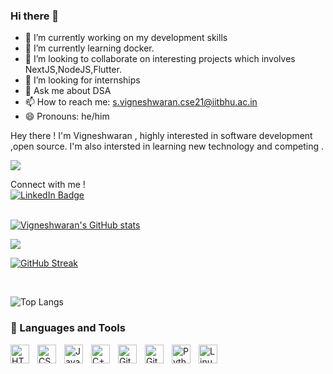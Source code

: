 ### Hi there 👋


<!-- **neshvig10/neshvig10** is a ✨ _special_ ✨ repository because its `README.md` (this file) appears on your GitHub profile. -->

<!-- Here are some ideas to get you started: -->

- 🔭 I’m currently working on my development skills
- 🌱 I’m currently learning docker.
- 👯 I’m looking to collaborate on interesting projects which involves NextJS,NodeJS,Flutter.
- 🤔 I’m looking for internships
- 💬 Ask me about DSA
- 📫 How to reach me: s.vigneshwaran.cse21@iitbhu.ac.in
- 😄 Pronouns: he/him
<!-- - ⚡ Fun fact: ... -->

Hey there ! 
I'm Vigneshwaran , highly interested in software development ,open source.
I'm also intersted in learning new technology and competing .

![](https://komarev.com/ghpvc/?username=your-github-neshvig10)
<br/>
<div id="badges">
  Connect with me ! 
  <br/>
  <a href="https://www.linkedin.com/in/vigneshwaran-s-35aa2522a/">
    <img src="https://img.shields.io/badge/LinkedIn-blue?style=for-the-badge&logo=linkedin&logoColor=white" alt="LinkedIn Badge"/>
  </a>
</div>
<br/>

[![Vigneshwaran's GitHub stats](https://github-readme-stats.vercel.app/api?username=neshvig10)](https://github.com/neshvig10/github-readme-stats)

![](https://raw.githubusercontent.com/neshvig10/github-stats/master/generated/overview.svg#gh-dark-mode-only)

[![GitHub Streak](https://streak-stats.demolab.com/?user=neshvig10)](https://git.io/streak-stats)

<br/>

![Top Langs](https://github-readme-stats.vercel.app/api/top-langs/?username=neshvig10&hide=javascript,css,scss,html&theme=tokyonight)


### 🧰 Languages and Tools


<img align="left" alt="HTML" width="30px" style="padding-right:10px;" src="https://cdn.jsdelivr.net/gh/devicons/devicon/icons/html5/html5-plain.svg" />
<img align="left" alt="CSS" width="30px" style="padding-right:10px;" src="https://cdn.jsdelivr.net/gh/devicons/devicon/icons/css3/css3-plain.svg" />
<img align="left" alt="JavaScript" width="30px" style="padding-right:10px;" src="https://cdn.jsdelivr.net/gh/devicons/devicon/icons/javascript/javascript-plain.svg" />
<img align="left" alt="C++" width="30px" style="padding-right:10px;" src="https://cdn.jsdelivr.net/gh/devicons/devicon/icons/cplusplus/cplusplus-line.svg" />
<img align="left" alt="Git" width="30px" style="padding-right:10px;" src="https://cdn.jsdelivr.net/gh/devicons/devicon/icons/git/git-original.svg" />
<img align="left" alt="GitHub" width="30px" style="padding-right:10px;" src="https://cdn.jsdelivr.net/gh/devicons/devicon/icons/github/github-original.svg" />
<img align="left" alt="Python" width="30px" style="padding-right:10px;" src="https://cdn.jsdelivr.net/gh/devicons/devicon/icons/python/python-plain.svg" />
<img align="left" alt="Linux" width="30px" style="padding-right:10px;" src="https://cdn.jsdelivr.net/gh/devicons/devicon/icons/linux/linux-original.svg" />

<!--RECENT_ACTIVITY:start-->

<!--RECENT_ACTIVITY:last_update-->
